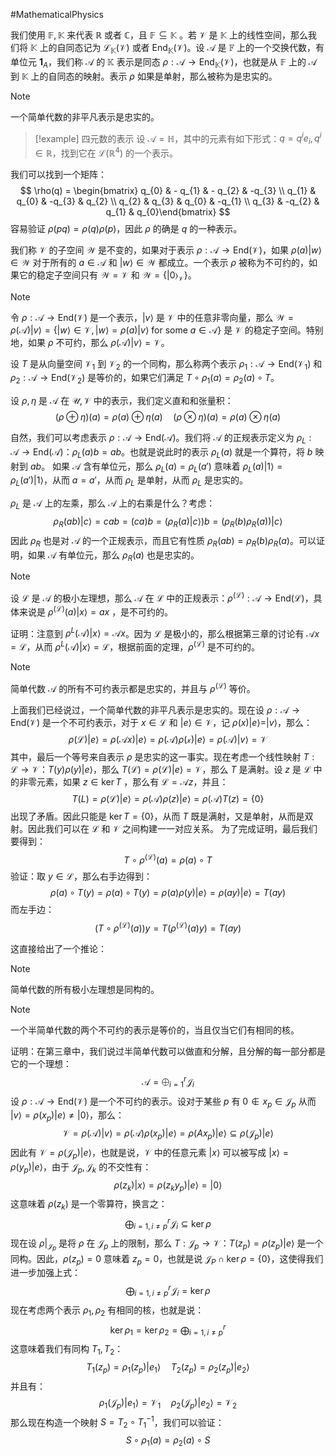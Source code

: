 #MathematicalPhysics 

我们使用 $\mathbb{F},\mathbb{K}$ 来代表 $\mathbb{R}$ 或者 $\mathbb{C}$，且 $\mathbb{F} \subseteq \mathbb{K}$ 。若 $\mathcal{V}$ 是 $\mathbb{K}$ 上的线性空间，那么我们将 $\mathbb{K}$ 上的自同态记为 $\mathcal{L}_\mathbb{K}(\mathcal{V})$ 或者 $\text{End}_\mathbb{K}(\mathcal{V})$。设 $\mathcal{A}$ 是 $\mathbb{F}$ 上的一个交换代数，有单位元 $\mathbf{1}_{A}$，我们称 $\mathcal{A}$ 的 $\mathbb{K}$ 表示是同态 $\rho :\mathcal{A} \rightarrow  \text{End}_\mathbb{K}(\mathcal{V})$，也就是从 $\mathbb{F}$ 上的 $\mathcal{A}$ 到 $\mathbb{K}$ 上的自同态的映射。表示 $\rho$ 如果是单射，那么被称为是忠实的。

>[!note]
>一个简单代数的非平凡表示是忠实的。

>[!example] 四元数的表示
>设 $\mathcal{A} = \mathbb{H}$，其中的元素有如下形式：$q  = q^{i}e_{i} , q^{i}\in \mathbb{R}$，找到它在 $\mathcal{L}(\mathbb{R}^{4})$ 的一个表示。

我们可以找到一个矩阵：
$$
\rho(q) = \begin{bmatrix} q_{0} & - q_{1} & - q_{2} & -q_{3}  \\ q_{1} & q_{0}  & -q_{3}  & q_{2}  \\ q_{2} & q_{3} & q_{0} &  -q_{1}  \\ q_{3} &  -q_{2} & q_{1} & q_{0}\end{bmatrix}
$$
容易验证 $\rho (pq) = \rho (q) \rho(p)$，因此 $\rho$ 的确是 $q$ 的一种表示。

我们称 $\mathcal{V}$ 的子空间 $\mathcal{W}$ 是不变的，如果对于表示 $\rho: \mathcal{A} \rightarrow \text{End}(\mathcal{V})$，如果 $\rho (a) | w \rangle \in \mathcal{W}$ 对于所有的 $a \in \mathcal{A}$ 和 $| w \rangle \in \mathcal{W}$ 都成立。一个表示 $\rho$ 被称为不可约的，如果它的稳定子空间只有 $\mathcal{W} = \mathcal{V}$ 和 $\mathcal{W} = \{|  0 \rangle_{\mathcal{V}}\}$。

>[!note]
>令 $\rho : \mathcal{A} \rightarrow \text{End}(\mathcal{V})$ 是一个表示，$| v \rangle$ 是 $\mathcal{V}$ 中的任意非零向量，那么 $\mathcal{W} = \rho (\mathcal{A})| v \rangle = \{| w \rangle\in \mathcal{V},| w \rangle = \rho(a) | v \rangle \ \text{for some }a \in \mathcal{A}\}$ 是 $\mathcal{V}$ 的稳定子空间。特别地，如果 $\rho$ 不可约，那么 $\rho (\mathcal{A})| v \rangle = \mathcal{V}$。

设 $T$ 是从向量空间 $\mathcal{V}_{1}$ 到 $\mathcal{V}_{2}$ 的一个同构，那么称两个表示 $\rho_{1}: \mathcal{A} \rightarrow \text{End}(\mathcal{V}_{1})$ 和 $\rho_{2} : \mathcal{A} \rightarrow \text{End}(\mathcal{V}_{2})$ 是等价的，如果它们满足 $T \circ \rho_{1}(a) = \rho_{2}(a) \circ T$。

设 $\rho,\eta$ 是 $\mathcal{A}$ 在 $\mathcal{U},\mathcal{V}$ 中的表示，我们定义直和和张量积：
$$
(\rho  \oplus \eta)(a) = \rho(a) \oplus  \eta (a) \quad  (\rho  \otimes  \eta )(a) = \rho(a) \otimes  \eta(a)
$$

自然，我们可以考虑表示 $\rho : \mathcal{A} \rightarrow \text{End}(\mathcal{A})$。我们将 $\mathcal{A}$ 的正规表示定义为 $\rho_{L}: \mathcal{A} \rightarrow \text{End}(\mathcal{A})$：$\rho_{L}(a) b = ab$。也就是说此时的表示 $\rho_{L}(a)$ 就是一个算符，将 $b$ 映射到 $ab$。 如果 $\mathcal{A}$ 含有单位元，那么 $\rho_{L}(a) = \rho_{L}(a')$ 意味着 $\rho_{L}(a) | 1 \rangle = \rho_{L}(a') | 1 \rangle$，从而 $a= a'$，从而 $\rho_{L}$ 是单射，从而 $\rho_{L}$ 是忠实的。

$\rho_{L}$ 是 $\mathcal{A}$ 上的左乘，那么 $\mathcal{A}$ 上的右乘是什么？考虑：
$$
\rho_{R}(ab) | c \rangle = cab   = (ca) b = (\rho_{R}(a) | c \rangle) b = (\rho_{R}(b) \rho_{R}(a)) | c \rangle 
$$
因此 $\rho_{R}$ 也是对 $\mathcal{A}$ 的一个正规表示，而且它有性质 $\rho_{R}(ab) = \rho_{R}(b) \rho_{R}(a)$。可以证明，如果 $\mathcal{A}$ 有单位元，那么 $\rho_{R}(a)$ 也是忠实的。

>[!note]
>设 $\mathcal{L}$ 是 $\mathcal{A}$ 的极小左理想，那么 $\mathcal{A}$ 在 $\mathcal{L}$ 中的正规表示：$\rho^{(\mathcal{L})} : \mathcal{A} \rightarrow \text{End}(\mathcal{L})$，具体来说是 $\rho^{(\mathcal{L})}(a) | x \rangle = ax$ ，是不可约的。

证明：注意到 $\rho^{L}(\mathcal{A})| x \rangle = \mathcal{A}x$。因为 $\mathcal{L}$ 是极小的，那么根据第三章的讨论有 $\mathcal{A}x = \mathcal{L}$，从而 $\rho^{L}(\mathcal{A}) | x \rangle = \mathcal{L}$，根据前面的定理，$\rho^{(\mathcal{L})}$ 是不可约的。

>[!note]
>简单代数 $\mathcal{A}$ 的所有不可约表示都是忠实的，并且与 $\rho^{(\mathcal{L})}$ 等价。

上面我们已经说过，一个简单代数的非平凡表示是忠实的。现在设 $\rho: \mathcal{A} \rightarrow \text{End}(\mathcal{V})$ 是一个不可约表示，对于 $x \in \mathcal{L}$ 和 $| e \rangle \in \mathcal{V}$，记 $\rho (x) | e \rangle = | v \rangle$，那么：
$$
\rho(\mathcal{L}) | e \rangle = \rho(\mathcal{A}x) | e \rangle = \rho(\mathcal{A}) \rho(\mathcal{x}) | e \rangle = \rho(\mathcal{A}) | v \rangle = \mathcal{V}
$$
其中，最后一个等号来自表示 $\rho$ 是忠实的这一事实。现在考虑一个线性映射 $T: \mathcal{L} \rightarrow \mathcal{V}$：$T (y) \rho (y) | e \rangle$，那么 $T (\mathcal{L}) = \rho (\mathcal{L}) | e \rangle = \mathcal{V}$，那么 $T$ 是满射。设 $z$ 是 $\mathcal{L}$ 中的非零元素，如果 $z \in \ker T$ ，那么有 $\mathcal{L} = \mathcal{A}z$，并且：
$$
T(L) = \rho(\mathcal{L}) | e \rangle = \rho(\mathcal{A}) \rho(z) | e \rangle = \rho(\mathcal{A}) T(z) = \{0\}
$$
出现了矛盾。因此只能是 $\ker T = \{0\}$，从而 $T$ 既是满射，又是单射，从而是双射。因此我们可以在 $\mathcal{L}$ 和 $\mathcal{V}$ 之间构建一一对应关系。
为了完成证明，最后我们要得到：
$$
T \circ  \rho^{(\mathcal{L})}(a) = \rho(a) \circ T
$$
验证：取 $y \in \mathcal{L}$，那么右手边得到：
$$
\rho(a) \circ T(y) = \rho(a) \circ  T(y) = \rho(a) \rho(y) | e \rangle = \rho(ay) | e \rangle = T(ay)
$$
而左手边：
$$
(T \circ  \rho^{(\mathcal{L})}(a)) y = T (\rho^{(\mathcal{L})}(a)y) = T(ay) 
$$

这直接给出了一个推论：
>[!note]
>简单代数的所有极小左理想是同构的。

>[!note]
>一个半简单代数的两个不可约的表示是等价的，当且仅当它们有相同的核。

证明：在第三章中，我们说过半简单代数可以做直和分解，且分解的每一部分都是它的一个理想：
$$
\mathcal{A} = \bigoplus_{i=1}^{r} \mathcal{J}_{i}
$$
设 $\rho: \mathcal{A} \rightarrow \text{End}(\mathcal{V})$ 是一个不可约的表示。设对于某些 $p$ 有 $0 \not \in x_{p} \in \mathcal{J}_{p}$ 从而 $|  v \rangle = \rho (x_{p}) | e \rangle  \not = | 0 \rangle$，那么：
$$
\mathcal{V} = \rho(\mathcal{A}) | v \rangle = \rho(\mathcal{A}) \rho(x_{p}) | e \rangle = \rho(A x_{p}) | e \rangle \subseteq \rho(\mathcal{J}_{p}) | e \rangle
$$
因此有 $\mathcal{V} = \rho (\mathcal{J}_{p}) | e \rangle$，也就是说，$\mathcal{V}$ 中的任意元素 $| x \rangle$ 可以被写成 $| x \rangle = \rho (y_{p}) | e \rangle$，由于 $\mathcal{J}_{p},\mathcal{J}_{k}$ 的不交性有：
$$
\rho(z_{k}) | x \rangle = \rho(z_{k} y_{p}) | e \rangle = | 0 \rangle
$$
这意味着 $\rho(z_{k})$ 是一个零算符，换言之：
$$
\bigoplus_{i = 1, i \not= p}^{r}  \mathcal{J}_{i} \subseteq \ker \rho
$$
现在设 $\rho|_{\mathcal{J}_{p}}$ 是将 $\rho$ 在 $\mathcal{J}_{p}$ 上的限制，那么 $T:\mathcal{J}_{p} \rightarrow \mathcal{V}$：$T (z_{p}) = \rho (z_{p}) | e \rangle$ 是一个同构。因此，$\rho (z_{p}) = 0$ 意味着 $z_{p} = 0$，也就是说 $\mathcal{J}_{P} \cap  \ker \rho = \{0\}$，这使得我们进一步加强上式：
$$
\bigoplus_{i = 1, i \not= p}^{r}  \mathcal{J}_{i} = \ker \rho
$$
现在考虑两个表示 $\rho_{1},\rho_{2}$ 有相同的核，也就是说：
$$
\ker \rho_{1} = \ker \rho_{2}=  \bigoplus_{i = 1, i \not= p}^{r}
$$
这意味着我们有同构 $T_{1},T_{2}$：
$$
T_{1}(z_{p })= \rho_{1}(z_{p}) | e_{1} \rangle \quad T_{2}(z_{p })= \rho_{2}(z_{p}) | e_{2} \rangle
$$
并且有：
$$
\rho_{1}(\mathcal{J}_{p}) | e_{1}  \rangle = \mathcal{V}_{1} \quad  \rho_{2}(\mathcal{J}_{p}) | e_{2} \rangle = \mathcal{V}_{2}
$$
那么现在构造一个映射 $S = T_{2} \circ  T_{1}^{-1}$，我们可以验证：
$$
S \circ \rho_{1}(a)  = \rho_{2}(a) \circ S
$$

